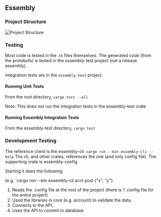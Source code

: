 ## Essembly

### Project Structure

![Project Structure](https://github.com/xenirio/essembly/blob/master/assets/essembly-project-structure.svg)

### Testing

Most code is tested in the .rs files themselves.  The generated code (from the protobufs) is tested in the essembly-test project (not a release assembly).  

Integration tests are in the `essembly-test` project.  

#### Running Unit Tests

From the root directory, `cargo test --all`

Note: This does not run the integration tests in the essembly-test crate

#### Running Essembly Integration Tests
From the essembly-test directory, `cargo test`


### Development Testing

The reference client is the essembly-cli:   `cargo run --bin essembly-cli --help` 
The cli, and other crates, references the one (and only config file).  The supporting crate is essembly-config 

Starting it does the following:

(e.g. `cargo run --bin essembly-cli acct post {"x", "y"} 

1) Reads the .config file at the root of the project (there is 1 .config file for the entire project)
2) Used the libraries in core (e.g. account) to validate the data,
3) Connects to the API,
4) Uses the API to commit to database  

